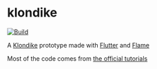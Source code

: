 # klondike

[![Build](https://github.com/Samarium150/klondike/actions/workflows/Build.yml/badge.svg)](https://github.com/Samarium150/klondike/actions/workflows/Build.yml)

A [Klondike](https://en.wikipedia.org/wiki/Klondike_(solitaire)) prototype made with [Flutter](https://flutter.dev/) and [Flame](https://github.com/flame-engine/flame/)

Most of the code comes from [the official tutorials](https://docs.flame-engine.org/main/tutorials/klondike/klondike.html)
